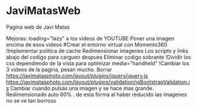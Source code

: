 # JaviMatasWeb
Pagina web de Javi Matas

Mejoras:
loading="lazy" a los videos de YOUTUBE
Poner una imagen encima de esos videos
#Crear el entorno virtual con Momento360
!Implementar politica de cache
Redimensionar imagenes
Los scripts y links abajo del codigo para carguen despues
Eliminar codigo sobrante
!Dividir los css dependiendo de la vista para optimizar media="handheld"
!Cambiar los 3 videos de la pagina, pesan mucho.
Borrar https://javimatasphoto.com/layout/plugins/jquery/jquery.js https://javimatasphoto.com/layout/plugins/validation/jqBootstrapValidation.js
Cambiar cuando pulsas una imagen y se hace mas grande. Redimensionado auto 60% . de esta forma al haber reducido las imagenes no se ve tan borroso
